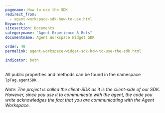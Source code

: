 ```yaml
---
pagename: How to use the SDK
redirect_from:
  - agent-workspace-sdk-how-to-use.html
Keywords:
sitesection: Documents
categoryname: "Agent Experience & Bots"
documentname: Agent Workspace Widget SDK

order: 40
permalink: agent-workspace-widget-sdk-how-to-use-the-sdk.html

indicator: both
---
```


All public properties and methods can be found in the namespace `lpTag.agentSDK`.

*Note: The project is called the client-SDK as it is the client-side of our SDK. However, since you use it to communicate with the agent, the code you write acknowledges the fact that you are communicating with the Agent Workspace.*
